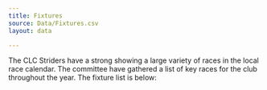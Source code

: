 ```yaml
---
title: Fixtures
source: Data/Fixtures.csv
layout: data

---
```


The CLC Striders have a strong showing a large variety of races in the local race calendar. The committee have gathered a list of key races for the club throughout the year. The fixture list is below:
